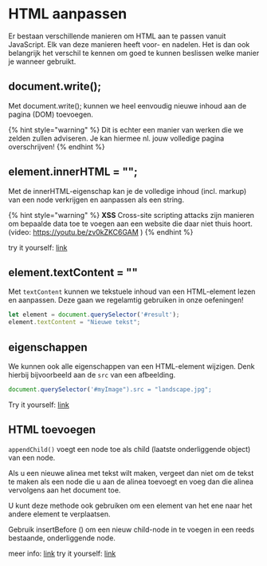 # HTML aanpassen

Er bestaan verschillende manieren om HTML aan te passen vanuit JavaScript. Elk van deze manieren heeft voor- en nadelen. Het is dan ook belangrijk het verschil te kennen om goed te kunnen beslissen welke manier je wanneer gebruikt.

## document.write();

Met document.write(); kunnen we heel eenvoudig nieuwe inhoud aan de pagina (DOM) toevoegen.

{% hint style="warning" %}
Dit is echter een manier van werken die we zelden zullen adviseren. Je kan hiermee nl. jouw volledige pagina overschrijven!
{% endhint %}

## element.innerHTML = "";

Met de innerHTML-eigenschap kan je de volledige inhoud (incl. markup) van een node verkrijgen en aanpassen als een string.

{% hint style="warning" %}
**XSS** Cross-site scripting attacks zijn manieren om bepaalde data toe te voegen aan een website die daar niet thuis hoort. (video: https://youtu.be/zv0kZKC6GAM )
{% endhint %}

try it yourself: [link](https://www.w3schools.com/js/tryit.asp?filename=tryjs_output_dom)

## element.textContent = ""

Met `textContent` kunnen we tekstuele inhoud van een HTML-element lezen en aanpassen. Deze gaan we regelamtig gebruiken in onze oefeningen!

```js
let element = document.querySelector('#result');
element.textContent = "Nieuwe tekst";
```

## eigenschappen

We kunnen ook alle eigenschappen van een HTML-element wijzigen. Denk hierbij bijvoorbeeld aan de `src` van een afbeelding.

```javascript
document.querySelector('#myImage").src = "landscape.jpg";
```

Try it yourself: [link](https://www.w3schools.com/js/tryit.asp?filename=tryjs_dom_image)

## HTML toevoegen

`appendChild()` voegt een node toe als child (laatste onderliggende object) van een node.

Als u een nieuwe alinea met tekst wilt maken, vergeet dan niet om de tekst te maken als een node die u aan de alinea toevoegt en voeg dan die alinea vervolgens aan het document toe.

U kunt deze methode ook gebruiken om een ​​element van het ene naar het andere element te verplaatsen.

Gebruik insertBefore () om een ​​nieuw child-node in te voegen in een reeds bestaande, onderliggende node.

meer info: [link](https://www.w3schools.com/jsref/met_node_appendchild.asp) try it yourself: [link](https://www.w3schools.com/jsref/tryit.asp?filename=tryjsref_node_appendchild)
